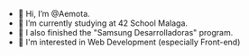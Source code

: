 - 👋 Hi, I’m @Aemota.
- 🌱 I’m currently studying at 42 School Malaga.
- 🎈 I also finished the "Samsung Desarrolladoras" program.
- 👀 I'm interested in Web Development (especially Front-end)

<!---
Aemota/Aemota is a ✨ special ✨ repository because its `README.md` (this file) appears on your GitHub profile.
You can click the Preview link to take a look at your changes.
--->
